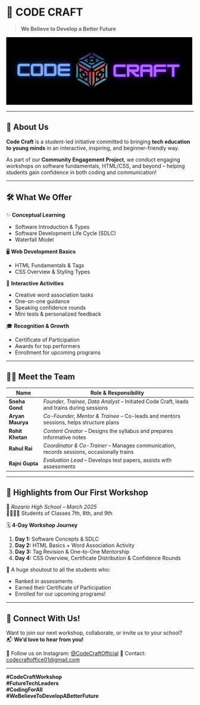 # 🚀 CODE CRAFT

> **We Believe to Develop a Better Future**

![CodeCraft Logo](static/images/codecraft.jpg) <!-- Replace with your actual logo path -->

---

## 🌟 About Us

**Code Craft** is a student-led initiative committed to bringing **tech education to young minds** in an interactive, inspiring, and beginner-friendly way.

As part of our **Community Engagement Project**, we conduct engaging workshops on software fundamentals, HTML/CSS, and beyond – helping students gain confidence in both coding and communication!

---

## 🛠️ What We Offer

✨ **Conceptual Learning**  
- Software Introduction & Types  
- Software Development Life Cycle (SDLC)  
- Waterfall Model  

🖥 **Web Development Basics**  
- HTML Fundamentals & Tags  
- CSS Overview & Styling Types  

🎯 **Interactive Activities**  
- Creative word association tasks  
- One-on-one guidance  
- Speaking confidence rounds  
- Mini tests & personalized feedback  

🎓 **Recognition & Growth**  
- Certificate of Participation  
- Awards for top performers  
- Enrollment for upcoming programs  

---

## 👩‍💻 Meet the Team

| Name             | Role & Responsibility                                                                 |
|------------------|----------------------------------------------------------------------------------------|
| **Sneha Gond**   | *Founder, Trainee, Data Analyst* – Initiated Code Craft, leads and trains during sessions           |
| **Aryan Maurya** | *Co-Founder, Mentor & Trainee* – Co-leads and mentors sessions, helps structure plans |
| **Rohit Khetan** | *Content Creator* – Designs the syllabus and prepares informative notes                |
| **Rahul Rai**    | *Coordinator & Co-Trainer* – Manages communication, records sessions, occasionally trains |
| **Rajni Gupta**  | *Evaluation Lead* – Develops test papers, assists with assessments                     |


---

## 📸 Highlights from Our First Workshop

📍 *Rozario High School – March 2025*  
👦🏻👧🏽 Students of Classes 7th, 8th, and 9th  

🗓 **4-Day Workshop Journey**  
1. **Day 1:** Software Concepts & SDLC  
2. **Day 2:** HTML Basics + Word Association Activity  
3. **Day 3:** Tag Revision & One-to-One Mentorship  
4. **Day 4:** CSS Overview, Certificate Distribution & Confidence Rounds  

🙌 A huge shoutout to all the students who:
- Ranked in assessments  
- Earned their Certificate of Participation  
- Enrolled for our upcoming programs!  

---

## 📲 Connect With Us!

Want to join our next workshop, collaborate, or invite us to your school?  
📬 **We’d love to hear from you!**

📸 Follow us on Instagram: [@CodeCraftOfficial]([https://www.instagram.com/CodeCraftOfficial](https://www.instagram.com/_code_craft_official_?utm_source=qr&igsh=MTl0ZWxzZXRqaXlrNw==))  
📧 Contact: codecraftoffice01@gmail.com

---

**#CodeCraftWorkshop**  
**#FutureTechLeaders**  
**#CodingForAll**  
**#WeBelieveToDevelopABetterFuture**
